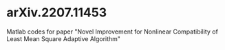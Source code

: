 # arXiv.2207.11453
Matlab codes for paper "Novel Improvement for Nonlinear Compatibility of Least Mean Square Adaptive Algorithm"
